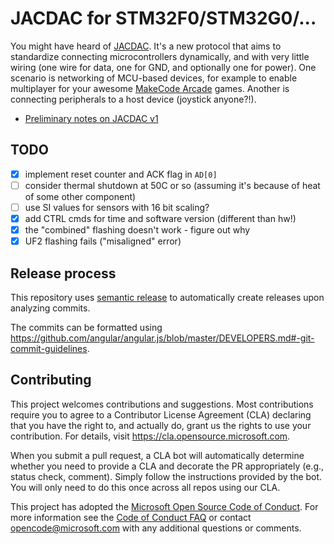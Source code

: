 # JACDAC for STM32F0/STM32G0/...

You might have heard of [JACDAC](https://jacdac.org).
It's a new protocol that aims to standardize connecting microcontrollers dynamically,
and with very little wiring (one wire for data, one for GND, and optionally one for power).
One scenario is networking of MCU-based devices, for example to enable multiplayer
for your awesome [MakeCode Arcade](https://arcade.makecode.com) games.
Another is connecting peripherals to a host device (joystick anyone?!).

* [Preliminary notes on JACDAC v1](jacdac-v1-spec.md)

## TODO

* [x] implement reset counter and ACK flag in `AD[0]`
* [ ] consider thermal shutdown at 50C or so (assuming it's because of heat of some other component)
* [ ] use SI values for sensors with 16 bit scaling?
* [x] add CTRL cmds for time and software version (different than hw!)
* [x] the "combined" flashing doesn't work - figure out why
* [x] UF2 flashing fails ("misaligned" error)

## Release process

This repository uses [semantic release](https://github.com/semantic-release/semantic-release) to automatically create releases upon analyzing commits.

The commits can be formatted using https://github.com/angular/angular.js/blob/master/DEVELOPERS.md#-git-commit-guidelines.

## Contributing

This project welcomes contributions and suggestions.  Most contributions require you to agree to a
Contributor License Agreement (CLA) declaring that you have the right to, and actually do, grant us
the rights to use your contribution. For details, visit https://cla.opensource.microsoft.com.

When you submit a pull request, a CLA bot will automatically determine whether you need to provide
a CLA and decorate the PR appropriately (e.g., status check, comment). Simply follow the instructions
provided by the bot. You will only need to do this once across all repos using our CLA.

This project has adopted the [Microsoft Open Source Code of Conduct](https://opensource.microsoft.com/codeofconduct/).
For more information see the [Code of Conduct FAQ](https://opensource.microsoft.com/codeofconduct/faq/) or
contact [opencode@microsoft.com](mailto:opencode@microsoft.com) with any additional questions or comments.
